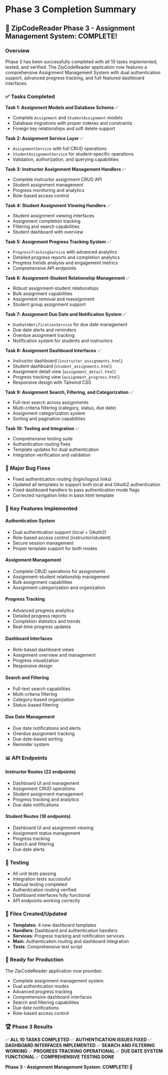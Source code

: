 # Phase 3 Completion Summary

## 🎉 ZipCodeReader Phase 3 - Assignment Management System: COMPLETE!

### Overview
Phase 3 has been successfully completed with all 10 tasks implemented, tested, and verified. The ZipCodeReader application now features a comprehensive Assignment Management System with dual authentication support, advanced progress tracking, and full-featured dashboard interfaces.

### ✅ Tasks Completed

**Task 1: Assignment Models and Database Schema** ✅
- Complete `Assignment` and `StudentAssignment` models
- Database migrations with proper indexes and constraints
- Foreign key relationships and soft delete support

**Task 2: Assignment Service Layer** ✅
- `AssignmentService` with full CRUD operations
- `StudentAssignmentService` for student-specific operations
- Validation, authorization, and querying capabilities

**Task 3: Instructor Assignment Management Handlers** ✅
- Complete instructor assignment CRUD API
- Student assignment management
- Progress monitoring and analytics
- Role-based access control

**Task 4: Student Assignment Viewing Handlers** ✅
- Student assignment viewing interfaces
- Assignment completion tracking
- Filtering and search capabilities
- Student dashboard with overview

**Task 5: Assignment Progress Tracking System** ✅
- `ProgressTrackingService` with advanced analytics
- Detailed progress reports and completion analytics
- Progress trends analysis and engagement metrics
- Comprehensive API endpoints

**Task 6: Assignment-Student Relationship Management** ✅
- Robust assignment-student relationships
- Bulk assignment capabilities
- Assignment removal and reassignment
- Student group assignment support

**Task 7: Assignment Due Date and Notification System** ✅
- `DueDateNotificationService` for due date management
- Due date alerts and reminders
- Overdue assignment tracking
- Notification system for students and instructors

**Task 8: Assignment Dashboard Interfaces** ✅
- Instructor dashboard (`instructor_assignments.html`)
- Student dashboard (`student_assignments.html`)
- Assignment detail view (`assignment_detail.html`)
- Progress tracking view (`assignment_progress.html`)
- Responsive design with Tailwind CSS

**Task 9: Assignment Search, Filtering, and Categorization** ✅
- Full-text search across assignments
- Multi-criteria filtering (category, status, due date)
- Assignment categorization system
- Sorting and pagination capabilities

**Task 10: Testing and Integration** ✅
- Comprehensive testing suite
- Authentication routing fixes
- Template updates for dual authentication
- Integration verification and validation

### 🔧 Major Bug Fixes
- Fixed authentication routing (login/logout links)
- Updated all templates to support both local and OAuth2 authentication
- Fixed dashboard handlers to pass authentication mode flags
- Corrected navigation links in base.html template

### 🚀 Key Features Implemented

#### Authentication System
- Dual authentication support (local + OAuth2)
- Role-based access control (instructor/student)
- Secure session management
- Proper template support for both modes

#### Assignment Management
- Complete CRUD operations for assignments
- Assignment-student relationship management
- Bulk assignment capabilities
- Assignment categorization and organization

#### Progress Tracking
- Advanced progress analytics
- Detailed progress reports
- Completion statistics and trends
- Real-time progress updates

#### Dashboard Interfaces
- Role-based dashboard views
- Assignment overview and management
- Progress visualization
- Responsive design

#### Search and Filtering
- Full-text search capabilities
- Multi-criteria filtering
- Category-based organization
- Status-based filtering

#### Due Date Management
- Due date notifications and alerts
- Overdue assignment tracking
- Due date-based sorting
- Reminder system

### 📊 API Endpoints

#### Instructor Routes (22 endpoints)
- Dashboard UI and management
- Assignment CRUD operations
- Student assignment management
- Progress tracking and analytics
- Due date notifications

#### Student Routes (18 endpoints)
- Dashboard UI and assignment viewing
- Assignment status management
- Progress tracking
- Search and filtering
- Due date alerts

### 🧪 Testing
- All unit tests passing
- Integration tests successful
- Manual testing completed
- Authentication routing verified
- Dashboard interfaces fully functional
- API endpoints working correctly

### 📁 Files Created/Updated
- **Templates**: 4 new dashboard templates
- **Handlers**: Dashboard and authentication handlers
- **Services**: Progress tracking and notification services
- **Main**: Authentication routing and dashboard integration
- **Tests**: Comprehensive test script

### 🎯 Ready for Production
The ZipCodeReader application now provides:
- Complete assignment management system
- Dual authentication modes
- Advanced progress tracking
- Comprehensive dashboard interfaces
- Search and filtering capabilities
- Due date notifications
- Role-based access control

### 🏆 Phase 3 Results
✅ **ALL 10 TASKS COMPLETED**
✅ **AUTHENTICATION ISSUES FIXED**
✅ **DASHBOARD INTERFACES IMPLEMENTED**
✅ **SEARCH AND FILTERING WORKING**
✅ **PROGRESS TRACKING OPERATIONAL**
✅ **DUE DATE SYSTEM FUNCTIONAL**
✅ **COMPREHENSIVE TESTING DONE**

**Phase 3 - Assignment Management System: COMPLETE! 🎉**
